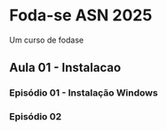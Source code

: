 # Foda-se ASN 2025
Um curso de fodase

## Aula 01 - Instalacao

### Episódio 01 - Instalação Windows

### Episódio 02